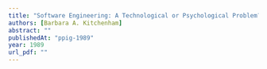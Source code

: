 ```yaml
---
title: "Software Engineering: A Technological or Psychological Problem?"
authors: [Barbara A. Kitchenham]
abstract: ""
publishedAt: "ppig-1989"
year: 1989
url_pdf: ""
---
```

